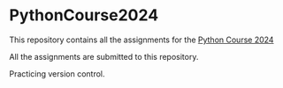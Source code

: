 # PythonCourse2024

This repository contains all the assignments for the [Python Course 2024](https://github.com/szabgab/wis-python-course-2024-11)

All the assignments are submitted to this repository.

Practicing version control.
